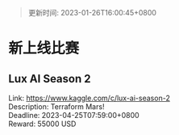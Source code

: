 > 更新时间: 2023-01-26T16:00:45+0800 

# 新上线比赛


## Lux AI Season 2
Link: https://www.kaggle.com/c/lux-ai-season-2  
Description: Terraform Mars!  
Deadline: 2023-04-25T07:59:00+0800  
Reward: 55000 USD  

